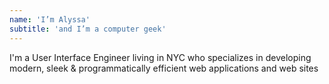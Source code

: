 ```yaml
---
name: 'I’m Alyssa'
subtitle: 'and I’m a computer geek'
---
```


I'm a User Interface Engineer living in NYC who specializes in developing modern, sleek & programmatically efficient web applications and web sites
